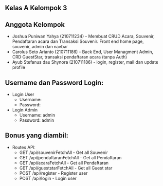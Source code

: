 ## Kelas A Kelompok 3

## Anggota Kelompok
<ul>
    <li>Joshua Puniwan Yahya (210711234) - Membuat CRUD Acara, Souvenir, Pendaftaran acara dan Transaksi Souvenir. Front end home page, souvenir, admin dan navbar </li>
    <li>Carolus Seto Arianto (210711186) - Back End, User Managment Admin, CRD GuestStar, transaksi pendaftaran acara (tanpa Auth) </li>
    <li>Ayub Stefanus dau Shynora (210711186) - login, register, mail dan update profile </li>
</ul>

## Username dan Password Login:
<ul>
    <li> Login User
        <ul>
            <li>Username: </li>
            <li>Password: </li>
        </ul>
    </li>
    <li> Login Admin
        <ul>
            <li>Username: admin</li>
            <li>Password: admin</li>
        </ul>
    </li>
</ul>

## Bonus yang diambil:
<ul>
    <li> Routes API: 
        <ul>
            <li>
                GET /api/souvenirFetchAll - Get all Souvenir
            </li>
            <li>
                GET /api/pendaftaranFetchAll - Get all Pendaftaran
            </li>
            <li>
                GET /api/acaraFetchAll - Get all Pendaftaran
            </li>
            <li>
                GET /api/gueststarFetchAll - Get all Guest star
            </li>
            <li>
                POST /api/register - Register user
            </li>
            <li>
                POST /api/login - Login user
            </li>
        </ul>
    </li>
</ul>
